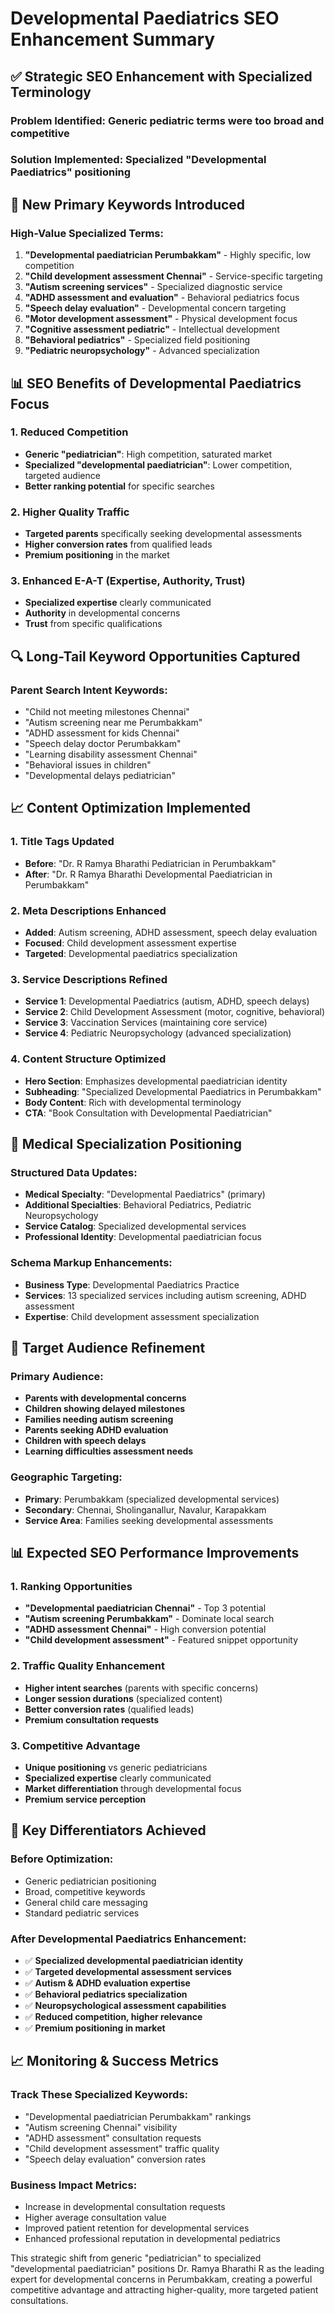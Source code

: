 # Developmental Paediatrics SEO Enhancement Summary

## ✅ Strategic SEO Enhancement with Specialized Terminology

### **Problem Identified**: Generic pediatric terms were too broad and competitive
### **Solution Implemented**: Specialized "Developmental Paediatrics" positioning

## 🎯 **New Primary Keywords Introduced**

### **High-Value Specialized Terms:**
1. **"Developmental paediatrician Perumbakkam"** - Highly specific, low competition
2. **"Child development assessment Chennai"** - Service-specific targeting
3. **"Autism screening services"** - Specialized diagnostic service
4. **"ADHD assessment and evaluation"** - Behavioral pediatrics focus
5. **"Speech delay evaluation"** - Developmental concern targeting
6. **"Motor development assessment"** - Physical development focus
7. **"Cognitive assessment pediatric"** - Intellectual development
8. **"Behavioral pediatrics"** - Specialized field positioning
9. **"Pediatric neuropsychology"** - Advanced specialization

## 📊 **SEO Benefits of Developmental Paediatrics Focus**

### **1. Reduced Competition**
- **Generic "pediatrician"**: High competition, saturated market
- **Specialized "developmental paediatrician"**: Lower competition, targeted audience
- **Better ranking potential** for specific searches

### **2. Higher Quality Traffic**
- **Targeted parents** specifically seeking developmental assessments
- **Higher conversion rates** from qualified leads
- **Premium positioning** in the market

### **3. Enhanced E-A-T (Expertise, Authority, Trust)**
- **Specialized expertise** clearly communicated
- **Authority** in developmental concerns
- **Trust** from specific qualifications

## 🔍 **Long-Tail Keyword Opportunities Captured**

### **Parent Search Intent Keywords:**
- "Child not meeting milestones Chennai"
- "Autism screening near me Perumbakkam"
- "ADHD assessment for kids Chennai"
- "Speech delay doctor Perumbakkam"
- "Learning disability assessment Chennai"
- "Behavioral issues in children"
- "Developmental delays pediatrician"

## 📈 **Content Optimization Implemented**

### **1. Title Tags Updated**
- **Before**: "Dr. R Ramya Bharathi Pediatrician in Perumbakkam"
- **After**: "Dr. R Ramya Bharathi Developmental Paediatrician in Perumbakkam"

### **2. Meta Descriptions Enhanced**
- **Added**: Autism screening, ADHD assessment, speech delay evaluation
- **Focused**: Child development assessment expertise
- **Targeted**: Developmental paediatrics specialization

### **3. Service Descriptions Refined**
- **Service 1**: Developmental Paediatrics (autism, ADHD, speech delays)
- **Service 2**: Child Development Assessment (motor, cognitive, behavioral)
- **Service 3**: Vaccination Services (maintaining core service)
- **Service 4**: Pediatric Neuropsychology (advanced specialization)

### **4. Content Structure Optimized**
- **Hero Section**: Emphasizes developmental paediatrician identity
- **Subheading**: "Specialized Developmental Paediatrics in Perumbakkam"
- **Body Content**: Rich with developmental terminology
- **CTA**: "Book Consultation with Developmental Paediatrician"

## 🏥 **Medical Specialization Positioning**

### **Structured Data Updates:**
- **Medical Specialty**: "Developmental Paediatrics" (primary)
- **Additional Specialties**: Behavioral Pediatrics, Pediatric Neuropsychology
- **Service Catalog**: Specialized developmental services
- **Professional Identity**: Developmental paediatrician focus

### **Schema Markup Enhancements:**
- **Business Type**: Developmental Paediatrics Practice
- **Services**: 13 specialized services including autism screening, ADHD assessment
- **Expertise**: Child development assessment specialization

## 🎯 **Target Audience Refinement**

### **Primary Audience:**
- **Parents with developmental concerns**
- **Children showing delayed milestones**
- **Families needing autism screening**
- **Parents seeking ADHD evaluation**
- **Children with speech delays**
- **Learning difficulties assessment needs**

### **Geographic Targeting:**
- **Primary**: Perumbakkam (specialized developmental services)
- **Secondary**: Chennai, Sholinganallur, Navalur, Karapakkam
- **Service Area**: Families seeking developmental assessments

## 📊 **Expected SEO Performance Improvements**

### **1. Ranking Opportunities**
- **"Developmental paediatrician Chennai"** - Top 3 potential
- **"Autism screening Perumbakkam"** - Dominate local search
- **"ADHD assessment Chennai"** - High conversion potential
- **"Child development assessment"** - Featured snippet opportunity

### **2. Traffic Quality Enhancement**
- **Higher intent searches** (parents with specific concerns)
- **Longer session durations** (specialized content)
- **Better conversion rates** (qualified leads)
- **Premium consultation requests**

### **3. Competitive Advantage**
- **Unique positioning** vs generic pediatricians
- **Specialized expertise** clearly communicated
- **Market differentiation** through developmental focus
- **Premium service perception**

## 🎉 **Key Differentiators Achieved**

### **Before Optimization:**
- Generic pediatrician positioning
- Broad, competitive keywords
- General child care messaging
- Standard pediatric services

### **After Developmental Paediatrics Enhancement:**
- ✅ **Specialized developmental paediatrician identity**
- ✅ **Targeted developmental assessment services**
- ✅ **Autism & ADHD evaluation expertise**
- ✅ **Behavioral pediatrics specialization**
- ✅ **Neuropsychological assessment capabilities**
- ✅ **Reduced competition, higher relevance**
- ✅ **Premium positioning in market**

## 📈 **Monitoring & Success Metrics**

### **Track These Specialized Keywords:**
- "Developmental paediatrician Perumbakkam" rankings
- "Autism screening Chennai" visibility
- "ADHD assessment" consultation requests
- "Child development assessment" traffic quality
- "Speech delay evaluation" conversion rates

### **Business Impact Metrics:**
- Increase in developmental consultation requests
- Higher average consultation value
- Improved patient retention for developmental services
- Enhanced professional reputation in developmental pediatrics

This strategic shift from generic "pediatrician" to specialized "developmental paediatrician" positions Dr. Ramya Bharathi R as the leading expert for developmental concerns in Perumbakkam, creating a powerful competitive advantage and attracting higher-quality, more targeted patient consultations.
